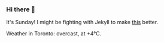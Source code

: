 ### Hi there :wave:

It's Sunday! I might be fighting with Jekyll to make [this](https://swissclubto.github.io) better.

Weather in Toronto: overcast, at +4°C.
